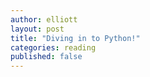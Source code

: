 ```yaml
---
author: elliott
layout: post
title: "Diving in to Python!"
categories: reading
published: false
---
```


